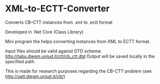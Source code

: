 # XML-to-ECTT-Converter
Converts CB-CTT instances from .xml to .ectt format

Developed in .Net Core (Class Library)

Mini program the helps converting instances from XML to ECTT format.

Input files should be valid against DTD schema: http://tabu.diegm.uniud.it/ctt/cb_ctt.dtd Output will be saved locally in the specified path.

This is made for research purposes regarding the CB-CTT problem (see http://satt.diegm.uniud.it/ctt/)
